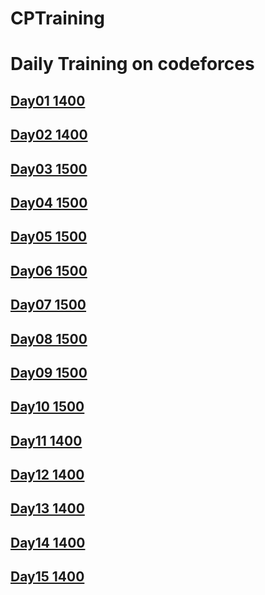 # CPTraining
# Daily Training on codeforces
## [Day01 1400](./Day01-0501-1400/README.md)
## [Day02 1400](./Day02-0502-1400/README.md)
## [Day03 1500](./Day03-0503-1500/README.md)
## [Day04 1500](./Day04-0504-1500/README.md)
## [Day05 1500](./Day05-0505-1500/README.md)
## [Day06 1500](./Day06-0506-1500/README.md)
## [Day07 1500](./Day07-0507-1500/README.md)
## [Day08 1500](./Day08-0508-1500/README.md)
## [Day09 1500](./Day09-0509-1500/README.md)
## [Day10 1500](./Day10-0510-1500/README.md)
## [Day11 1400](./Day11-0511-1400/README.md)
## [Day12 1400](./Day12-0512-1400/README.md)
## [Day13 1400](./Day13-0513-1400/README.md)
## [Day14 1400](./Day14-0514-1400/README.md)
## [Day15 1400](./Day15-0515-1400/README.md)
